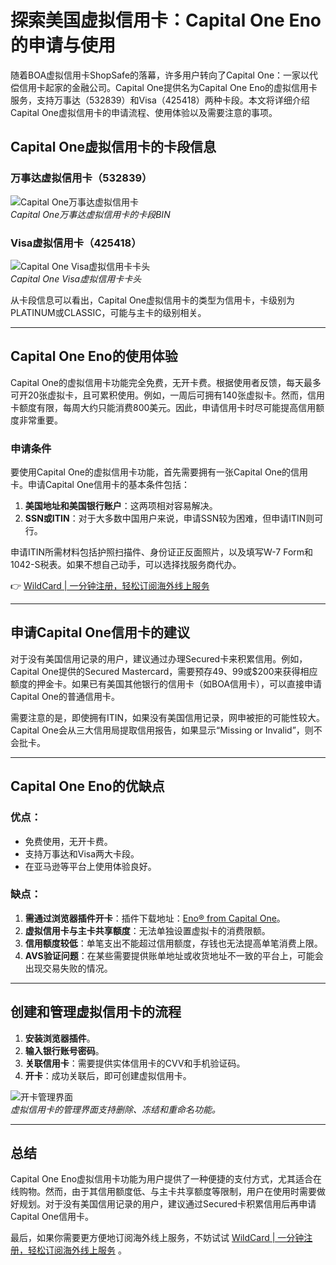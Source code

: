 # 探索美国虚拟信用卡：Capital One Eno 的申请与使用

随着BOA虚拟信用卡ShopSafe的落幕，许多用户转向了Capital One：一家以代偿信用卡起家的金融公司。Capital One提供名为Capital One Eno的虚拟信用卡服务，支持万事达（532839）和Visa（425418）两种卡段。本文将详细介绍Capital One虚拟信用卡的申请流程、使用体验以及需要注意的事项。

## Capital One虚拟信用卡的卡段信息

### 万事达虚拟信用卡（532839）

![Capital One万事达虚拟信用卡](https://bbtdd.com/img/5071754121526954.webp)  
*Capital One万事达虚拟信用卡的卡段BIN*

### Visa虚拟信用卡（425418）

![Capital One Visa虚拟信用卡卡头](https://bbtdd.com/img/30607496954588.webp)  
*Capital One Visa虚拟信用卡卡头*

从卡段信息可以看出，Capital One虚拟信用卡的类型为信用卡，卡级别为PLATINUM或CLASSIC，可能与主卡的级别相关。

---

## Capital One Eno的使用体验

Capital One的虚拟信用卡功能完全免费，无开卡费。根据使用者反馈，每天最多可开20张虚拟卡，且可累积使用。例如，一周后可拥有140张虚拟卡。然而，信用卡额度有限，每周大约只能消费800美元。因此，申请信用卡时尽可能提高信用额度非常重要。

### 申请条件

要使用Capital One的虚拟信用卡功能，首先需要拥有一张Capital One的信用卡。申请Capital One信用卡的基本条件包括：

1. **美国地址和美国银行账户**：这两项相对容易解决。
2. **SSN或ITIN**：对于大多数中国用户来说，申请SSN较为困难，但申请ITIN则可行。

申请ITIN所需材料包括护照扫描件、身份证正反面照片，以及填写W-7 Form和1042-S税表。如果不想自己动手，可以选择找服务商代办。

👉 [WildCard | 一分钟注册，轻松订阅海外线上服务](https://bbtdd.com/WildCard)

---

## 申请Capital One信用卡的建议

对于没有美国信用记录的用户，建议通过办理Secured卡来积累信用。例如，Capital One提供的Secured Mastercard，需要预存$49、$99或$200来获得相应额度的押金卡。如果已有美国其他银行的信用卡（如BOA信用卡），可以直接申请Capital One的普通信用卡。

需要注意的是，即使拥有ITIN，如果没有美国信用记录，网申被拒的可能性较大。Capital One会从三大信用局提取信用报告，如果显示“Missing or Invalid”，则不会批卡。

---

## Capital One Eno的优缺点

### 优点：
- 免费使用，无开卡费。
- 支持万事达和Visa两大卡段。
- 在亚马逊等平台上使用体验良好。

### 缺点：
1. **需通过浏览器插件开卡**：插件下载地址：[Eno® from Capital One](https://www.capitalone.com/applications/eno/virtualnumbers/getitnow/?external_id=ENT_IG_BA_ENOVN_EnoLP)。
2. **虚拟信用卡与主卡共享额度**：无法单独设置虚拟卡的消费限额。
3. **信用额度较低**：单笔支出不能超过信用额度，存钱也无法提高单笔消费上限。
4. **AVS验证问题**：在某些需要提供账单地址或收货地址不一致的平台上，可能会出现交易失败的情况。

---

## 创建和管理虚拟信用卡的流程

1. **安装浏览器插件**。
2. **输入银行账号密码**。
3. **关联信用卡**：需要提供实体信用卡的CVV和手机验证码。
4. **开卡**：成功关联后，即可创建虚拟信用卡。

![开卡管理界面](https://bbtdd.com/img/54868795.webp)  
*虚拟信用卡的管理界面支持删除、冻结和重命名功能。*

---

## 总结

Capital One Eno虚拟信用卡功能为用户提供了一种便捷的支付方式，尤其适合在线购物。然而，由于其信用额度低、与主卡共享额度等限制，用户在使用时需要做好规划。对于没有美国信用记录的用户，建议通过Secured卡积累信用后再申请Capital One信用卡。

最后，如果你需要更方便地订阅海外线上服务，不妨试试 [WildCard | 一分钟注册，轻松订阅海外线上服务](https://bbtdd.com/WildCard) 。